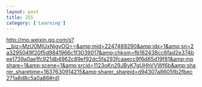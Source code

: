```yaml
---
layout: post
title: 255
category: ['Learning']
---
```


http://mp.weixin.qq.com/s?__biz=MzU0MjUxNjgyOQ==&amp;mid=2247489290&amp;idx=1&amp;sn=2a3295049f20f5d9841966c1f3039017&amp;chksm=fb182438cc6fad2e374bee1739a0ae1fc921db4962c89ef92dc5fa293fcaaecc9f6d65d19f81&amp;mpshare=1&amp;scene=1&amp;srcid=1123oKn29JByK7gUHhVVWf6b&amp;sharer_sharetime=1637630914215&amp;sharer_shareid=d94307a8605fb2fbec271a8d8c5a0a86#rd]


